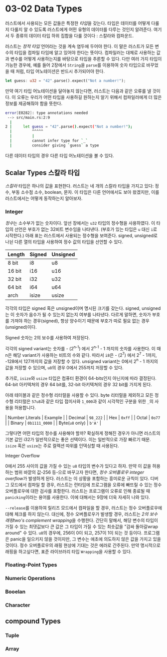 # 03-02 Data Types

러스트에서 사용되는 모든 값들은 특정한 *타입*을 갖는다. 타입은 데이터를 어떻게 다룰지 다룰지 알 수 있도록 러스트에게 어떤 유형의 데이터를 다루는 것인지 알려준다. 여기서 두 종류의 데이터 타입 하위 집합을 다룰 것이다 : 스칼라와 컴파운드.

러스트는 *정적 타입* 언어라는 것을 계속 염두에 두어야 한다. 이 말은 러스트가 모든 변수의 타입을 컴파일 타임에 알고 있어야 한다는 뜻이다. 컴파일러는 대체로 사용하는 값과 변수를 어떻게 사용하는지를 바탕으로 타입을 추론할 수 있다. 다만 여러 가지 타입이 가능한 경우에, 예를 들어 2장에서 `String`을 `parse`를 이용하여 숫자 타입으로 바꾸었을 때 처럼, 타입 어노테이션은 반드시 추가되어야 한다.

```rust
let guess: u32 = "42".parse().expect("Not a number!");
```

만약 여기 타입 어노테이션을 달아놓지 않는다면, 러스트는 다음과 같은 오류를 낼 것이다. 이 오류는 우리가 어떤 타입을 사용하길 원하는지 알기 위해서 컴파일러에게 더 많은 정보를 제공해줘야 함을 뜻한다.

```bash
error[E0282]: type annotations needed
 --> src/main.rs:2:9
  |
2 |     let guess = "42".parse().expect("Not a number!");
  |         ^^^^^
  |         |
  |         cannot infer type for `_`
  |         consider giving `guess` a type
```

다른 데이터 타입의 경우 다른 타입 어노테이션을 볼 수 있다.

## Scalar Types 스칼라 타입

*스칼라* 타입은 하나의 값을 표현한다. 러스트는 네 개의 스칼라 타입을 가지고 있다: 정수, 부동 소수점 소수, boolean, 문자. 이 타입은 다른 언어에서도 보아 왔겠지만, 이를 러스트에서는 어떻게 동작하는지 알아보자.

### Integer

*정수*는 소수부가 없는 숫자이다. 앞선 장에서는 `u32` 타입의 정수형을 사용하였다. 이 타입의 선언은 부호가 없는 32비트 변수임을 나타낸다. (부호가 있는 타입은 `u` 대신 `i`로 시작한다.) 아래 표는 러스트에서 사용되는 정수형을 보여준다. signed, unsigned로 나뉜 다른 열의 타입을 사용하여 정수 값의 타입을 선언할 수 있다.

| Length | Signed | Unsigned |
| ------ | ------ | -------- |
| 8 bit  | i8     | u8       |
| 16 bit | i16    | u16      |
| 32 bit | i32    | u32      |
| 64 bit | i64    | u64      |
| arch   | isize  | usize    |

각각의 타입은 signed 혹은 unsigned이며 명시된 크기를 갖는다. signed, unsigned는 이 숫자가 음수가 될 수 있는지 없는지 여부를 나타낸다. 다르게 말하면, 숫자가 부호를 가져야 하는 경우(signed), 항상 양수이기 때문에 부호가 따로 필요 없는 경우(unsigned)이다.

Signed 숫자는 2의 보수를 사용하여 저장된다.

각각의 signed variant는 숫자를 - (2<sup>n-1</sup>) 에서 2<sup>n-1</sup> - 1 까지의 숫자를 사용한다. 이 때 n은 해당 variant가 사용하는 비트의 수와 같다. 따라서 `i8`은 - (2<sup>7</sup>) 에서 2<sup>7</sup> - 1까지, -128에서 127까지의 값을 저장할 수 있다. unsigned variant는 0에서 2<sup>n</sup> - 1 까지의 값을 저장할 수 있으며, `u8`의 경우 0에서 255까지 저장할 수 있다.

추가로, `isize`와 `usize` 타입은 컴퓨터 환경이 64-bits인지 아닌지에 따라 결정된다. 64-bit 아키텍쳐의 경우 64 bit를, 32-bit 아키텍쳐의 경우 32 bit를 가지게 된다.

아래 테이블과 같은 정수형 리터럴을 사용할 수 있다. byte 리터럴을 제외하고 모든 정수형 리터럴은 `57u8`과 같은 타입 접미사와 `1_000`과 같이 시각적인 구분을 위한 `_`의 사용을 허용합니다.

| Number Literals | Example       |
| Decimal         | `98_222`      |
| Hex             | `0xff`        |
| Octal           | `0o77`        |
| Binary          | `0b1111_0000` |
| Byte(`u8` only) | `b'A'`        |

그렇다면 어떤 타입의 정수를 사용해야 할까? 확실하게 정해진 경우가 아니면 러스트의 기본 값인 i32가 일반적으로는 좋은 선택이다. 이는 일반적으로 가장 빠르기 때문. `isize` 혹은 `usize`는 주로 컬렉션 따위를 인덱싱할 때 사용된다.

  Integer Overflow

  0에서 255 사이의 값을 가질 수 있는 `u8` 타입의 변수가 있다고 하자. 만약 이 값을 허용하는 범위 바깥의 값-256 등-으로 바꾸고자 한다면, *정수 오버플로우 integer overflow*가 발생하게 된다. 러스트는 이 상황을 포함하는 흥미로운 규칙이 있다. 디버그 모드에서 컴파일 할 경우, 러스트는 런타임에 프로그램을 오류에 빠뜨릴 수 있는 정수 오버플로우에 대한 검사를 포함한다. 러스트는 프로그램이 오류로 인해 종료될 때 `panicking`이라는 용어를 사용한다. 이에 대해서는 9장에 더욱 자세히 나와 있다.

  `--release`를 이용하여 릴리즈 모드에서 컴파일을 할 경우, 러스트는 정수 오버플로우에 대해 체크를 하지 않는다. 대신에, 정수 오버플로우가 발생할 경우, 러스트는 *2의 보수 래핑two's complement wrapping*을 수행한다. 간단히 말해서, 해당 변수의 타입이 가질 수 있는 최댓값보다 큰 값은 그 타입이 가질 수 있는 최솟값을 "감싸 돌아갈wrap around" 수 있다. `u8`의 경우에, 256이 0이 되고, 257이 1이 되는 것 등이다. 프로그램은 panic을 일으키지 않을 것이지만, 그 변수는 애초에 의도하지 않은 값을 가지고 있을 것이다. 정수 오버플로우의 래핑 현상에 기대는 것은 에러로 간주된다. 만약 명시적으로 래핑을 하고싶다면, 표준 라이브러리 타입 `Wrapping`을 사용할 수 있다.

### Floating-Point Types
### Numeric Operations
### Booelan
### Character

## compound Types

### Tuple
### Array
